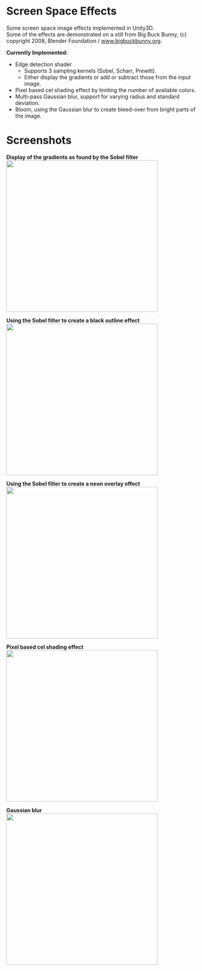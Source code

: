 # Screen Space Effects
Some screen space image effects implemented in Unity3D.  
Some of the effects are demonstrated on a still from Big Buck Bunny, (c) copyright 2008, Blender Foundation / www.bigbuckbunny.org.


**Currently Implemented:**
- Edge detection shader
  - Supports 3 sampling kernels (Sobel, Scharr, Prewitt).
  - Either display the gradients or add or subtract those from the input image.
- Pixel based cel shading effect by limiting the number of available colors.
- Multi-pass Gaussian blur, support for varying radius and standard deviation.
- Bloom, using the Gaussian blur to create bleed-over from bright parts of the image.


# Screenshots
**Display of the gradients as found by the Sobel filter**  
<a href="https://github.com/akoreman/Screen-Space-Effects"><img src="https://raw.github.com/akoreman/screen-space-effects/main/images/RawSobel.png" width="400"></a>  

**Using the Sobel filter to create a black outline effect**  
<a href="https://github.com/akoreman/Screen-Space-Effects"><img src="https://raw.github.com/akoreman/screen-space-effects/main/images/SubtractSobel.png" width="400"></a>  

**Using the Sobel filter to create a neon overlay effect**  
<a href="https://github.com/akoreman/Screen-Space-Effects"><img src="https://raw.github.com/akoreman/screen-space-effects/main/images/AddSobel.png" width="400"></a>  

**Pixel based cel shading effect**  
<a href="https://github.com/akoreman/Screen-Space-Effects"><img src="https://raw.github.com/akoreman/screen-space-effects/main/images/PixelCel.png" width="400"></a>  

**Gaussian blur**  
<a href="https://github.com/akoreman/Screen-Space-Effects"><img src="https://raw.github.com/akoreman/screen-space-effects/main/images/Gaussian.png" width="400"></a>  
